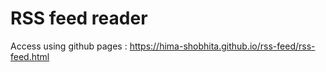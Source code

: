 # RSS feed reader
 
Access using github pages : https://hima-shobhita.github.io/rss-feed/rss-feed.html
